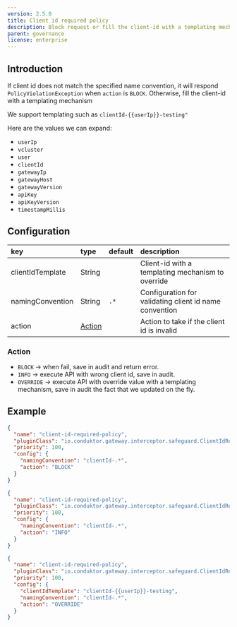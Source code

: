 ```yaml
---
version: 2.5.0
title: Client id required policy
description: Block request or fill the client-id with a templating mechanism if it does not match the specified name convention
parent: governance
license: enterprise
---
```


## Introduction

If client id does not match the specified name convention, it will respond `PolicyViolationException` when `action`
is `BLOCK`.
Otherwise, fill the client-id with a templating mechanism

We support templating such as `clientId-{{userIp}}-testing"`

Here are the values we can expand:

- `userIp`
- `vcluster`
- `user`
- `clientId`
- `gatewayIp`
- `gatewayHost`
- `gatewayVersion`
- `apiKey`
- `apiKeyVersion`
- `timestampMillis`

## Configuration

| key              | type              | default | description                                            |
|:-----------------|:------------------|:--------|:-------------------------------------------------------|
| clientIdTemplate | String            |         | Client-id with a templating mechanism to override      |
| namingConvention | String            | `.*`    | Configuration for validating client id name convention |
| action           | [Action](#action) |         | Action to take if the client id is invalid             |

### Action

- `BLOCK` → when fail, save in audit and return error.
- `INFO` → execute API with wrong client id, save in audit.
- `OVERRIDE` → execute API with override value with a templating mechanism, save in audit the fact that we updated on the fly.

## Example

```json
{
  "name": "client-id-required-policy",
  "pluginClass": "io.conduktor.gateway.interceptor.safeguard.ClientIdRequiredPolicyPlugin",
  "priority": 100,
  "config": {
    "namingConvention": "clientId-.*",
    "action": "BLOCK"
  }
}
```

```json
{
  "name": "client-id-required-policy",
  "pluginClass": "io.conduktor.gateway.interceptor.safeguard.ClientIdRequiredPolicyPlugin",
  "priority": 100,
  "config": {
    "namingConvention": "clientId-.*",
    "action": "INFO"
  }
}
```


```json
{
  "name": "client-id-required-policy",
  "pluginClass": "io.conduktor.gateway.interceptor.safeguard.ClientIdRequiredPolicyPlugin",
  "priority": 100,
  "config": {
    "clientIdTemplate": "clientId-{{userIp}}-testing",
    "namingConvention": "clientId-.*",
    "action": "OVERRIDE"
  }
}
```